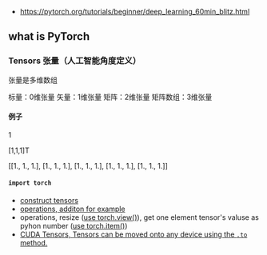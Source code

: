 

- https://pytorch.org/tutorials/beginner/deep_learning_60min_blitz.html

## what is PyTorch

### Tensors 张量（人工智能角度定义）

张量是多维数组

标量：0维张量
矢量：1维张量
矩阵：2维张量
矩阵数组：3维张量

#### 例子

1

[1,1,1]T

[[1., 1., 1.],
 [1., 1., 1.],
 [1., 1., 1.],
 [1., 1., 1.],
 [1., 1., 1.]]

#### `import torch`

- [construct tensors](./construcatTensors.py)
- [operations, additon for example](./addTensors.py)
- operations, resize ([use torch.view()](./resizeTensors.py)), get one element tensor's valuse as pyhon number ([use torch.item()](getOneElementTensorValue.py))
- [CUDA Tensors, Tensors can be moved onto any device using the `.to` method.](./CUDATensors.py)


